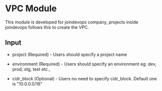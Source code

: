 # VPC Module
This module is  developed for joindevops company, projects inside joindevops follows this to create the VPC.

## Input
* project (Required) - Users should specify a project name

* environment (Required) - Users should specify an environment eg: dev, prod, stg, test etc.,

* cidr_block (Optional) - Users no need to specify cidr_block. Default one is "10.0.0.0/16"


